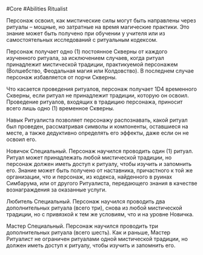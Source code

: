 #Core #Abilities
Ritualist

Персонаж освоил, как мистические силы могут быть направлены через ритуалы – мощные, но затратные на время магические практики. Это знание может быть получено при обучении у учителя или из самостоятельных исследований с ритуальным кодексом.

Персонаж получает одно (1) постоянное Скверны от каждого изученного ритуала, за исключением случаев, когда ритуал принадлежит мистической традиции, практикуемой персонажем (Волшебство, Феодальная магия или Колдовство). В последнем случае персонаж избавляется от порчи Скверны.

Что касается проведения ритуалов, персонаж получает 1D4 временного Скверны, если ритуал не принадлежит традиции, которую он освоил. Проведение ритуалов, входящих в традицию персонажа, приносит всего лишь одно (1) временное Скверны.

Навык Ритуалиста позволяет персонажу распознавать, какой ритуал был проведен, рассматривая символы и компоненты, оставшиеся на месте, а также дедуктивно определять его эффекты, даже если он не освоил его.

Новичок Специальный. Персонаж научился проводить один (1) ритуал. Ритуал может принадлежать любой мистической традиции, но персонаж должен иметь доступ к ритуалу, чтобы изучить и запомнить его. Знание может быть получено от наставника, причастного к той же организации, что и персонаж, из кодекса, найденного в руинах Симбарума, или от другого Ритуалиста, передающего знания в качестве вознаграждения за оказанные услуги.

Любитель Специальный. Персонаж научился проводить два дополнительных ритуала (всего три), снова из любой мистической традиции, но с привязкой к тем же условиям, что и на уровне Новичка.

Мастер Специальный. Персонаж научился проводить три дополнительных ритуала (всего шесть). Как и раньше, Мастер Ритуалист не ограничен ритуалами одной мистической традиции, но должен иметь доступ к ритуалу, чтобы изучить и запомнить его.